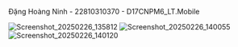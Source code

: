 Đặng Hoàng Ninh - 22810310370 -  D17CNPM6_LT.Mobile





![Screenshot_20250226_135812](https://github.com/user-attachments/assets/5408381b-d0e5-4029-9690-7fc99389924d)
![Screenshot_20250226_140055](https://github.com/user-attachments/assets/d1298ddd-dea8-4acb-8c54-231862cf34d0)
![Screenshot_20250226_140120](https://github.com/user-attachments/assets/18e77944-d886-4bf8-bc5b-f20085d9cd34)
